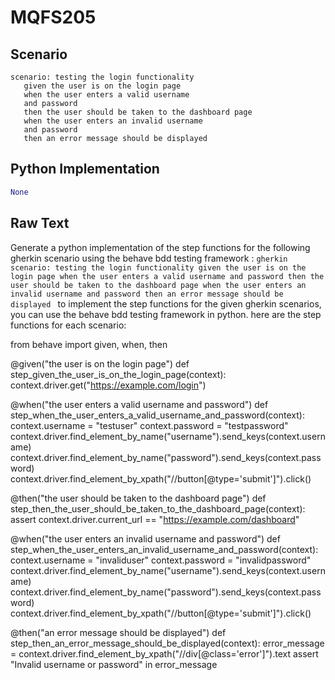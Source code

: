# MQFS205
## Scenario
```gherkin
scenario: testing the login functionality 
   given the user is on the login page 
   when the user enters a valid username 
   and password 
   then the user should be taken to the dashboard page 
   when the user enters an invalid username 
   and password 
   then an error message should be displayed
```


## Python Implementation
```python
None
```


## Raw Text
Generate a python implementation of the step functions for the following gherkin scenario using the behave bdd testing framework : ```gherkin scenario: testing the login functionality given the user is on the login page when the user enters a valid username and password then the user should be taken to the dashboard page when the user enters an invalid username and password then an error message should be displayed ``` to implement the step functions for the given gherkin scenarios, you can use the behave bdd testing framework in python. here are the step functions for each scenario:



from behave import given, when, then

@given("the user is on the login page")
def step_given_the_user_is_on_the_login_page(context):
    context.driver.get("https://example.com/login")

@when("the user enters a valid username and password")
def step_when_the_user_enters_a_valid_username_and_password(context):
    context.username = "testuser"
    context.password = "testpassword"
    context.driver.find_element_by_name("username").send_keys(context.username)
    context.driver.find_element_by_name("password").send_keys(context.password)
    context.driver.find_element_by_xpath("//button[@type='submit']").click()

@then("the user should be taken to the dashboard page")
def step_then_the_user_should_be_taken_to_the_dashboard_page(context):
    assert context.driver.current_url == "https://example.com/dashboard"

@when("the user enters an invalid username and password")
def step_when_the_user_enters_an_invalid_username_and_password(context):
    context.username = "invaliduser"
    context.password = "invalidpassword"
    context.driver.find_element_by_name("username").send_keys(context.username)
    context.driver.find_element_by_name("password").send_keys(context.password)
    context.driver.find_element_by_xpath("//button[@type='submit']").click()

@then("an error message should be displayed")
def step_then_an_error_message_should_be_displayed(context):
    error_message = context.driver.find_element_by_xpath("//div[@class='error']").text
    assert "Invalid username or password" in error_message

